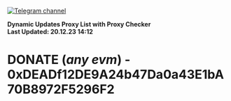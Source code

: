 [![Telegram channel](https://img.shields.io/endpoint?url=https://runkit.io/damiankrawczyk/telegram-badge/branches/master?url=https://t.me/n4z4v0d)](https://t.me/n4z4v0d) 

**Dynamic Updates Proxy List with Proxy Checker**  
**Last Updated: 20.12.23 14:12**

# DONATE (_any evm_) - 0xDEADf12DE9A24b47Da0a43E1bA70B8972F5296F2
